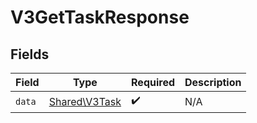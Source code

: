 # V3GetTaskResponse


## Fields

| Field                                          | Type                                           | Required                                       | Description                                    |
| ---------------------------------------------- | ---------------------------------------------- | ---------------------------------------------- | ---------------------------------------------- |
| `data`                                         | [Shared\V3Task](../../Models/Shared/V3Task.md) | :heavy_check_mark:                             | N/A                                            |